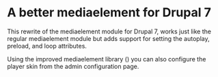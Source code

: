 # A better mediaelement for Drupal 7

This rewrite of the mediaelement module for Drupal 7, works just like the regular mediaelement module but adds support for setting the autoplay, preload, and loop attributes.

Using the improved mediaelement library () you can also configure the player skin from the admin configuration page.
